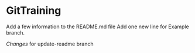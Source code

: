 # GitTraining

Add a few information to the README.md file
Add one new line for Example branch.

_Changes_ for update-readme branch

